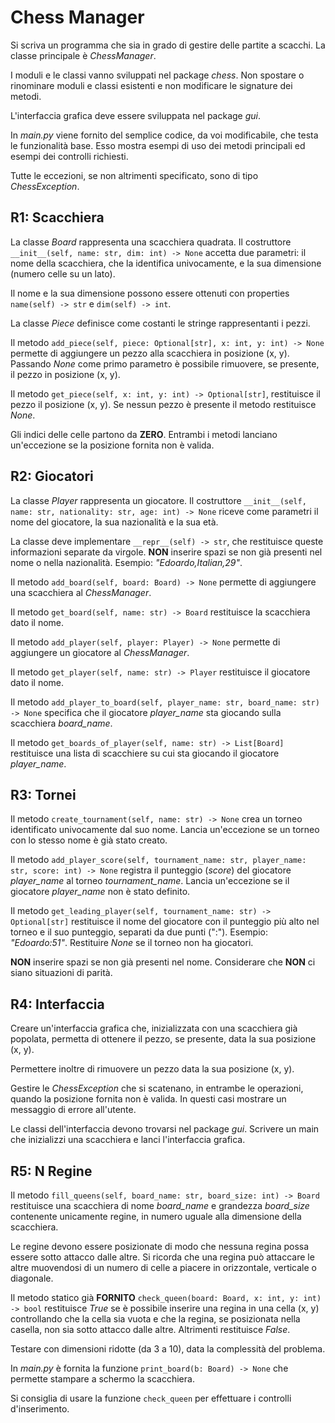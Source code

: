 # Chess Manager
Si scriva un programma che sia in grado di gestire delle partite a scacchi.
La classe principale è *ChessManager*.

I moduli e le classi vanno sviluppati nel package *chess*.
Non spostare o rinominare moduli e classi esistenti e non modificare le signature dei metodi.

L'interfaccia grafica deve essere sviluppata nel package *gui*.

In *main.py* viene fornito del semplice codice, da voi modificabile, che testa le funzionalità base.
Esso mostra esempi di uso dei metodi principali ed esempi dei controlli richiesti.

Tutte le eccezioni, se non altrimenti specificato, sono di tipo *ChessException*.


## R1: Scacchiera
La classe *Board* rappresenta una scacchiera quadrata.
Il costruttore ```__init__(self, name: str, dim: int) -> None```
accetta due parametri: il nome della scacchiera, che la identifica univocamente,
e la sua dimensione (numero celle su un lato).

Il nome e la sua dimensione possono essere ottenuti con properties
```name(self) -> str``` e ```dim(self) -> int```.

La classe *Piece* definisce come costanti le stringe rappresentanti i pezzi.

Il metodo ```add_piece(self, piece: Optional[str], x: int, y: int) -> None```
permette di aggiungere un pezzo alla scacchiera in posizione (x, y).
Passando *None* come primo parametro è possibile rimuovere, se presente, il pezzo in posizione (x, y).

Il metodo ```get_piece(self, x: int, y: int) -> Optional[str]```,
restituisce il pezzo il posizione (x, y). Se nessun pezzo è presente il metodo restituisce *None*.

Gli indici delle celle partono da **ZERO**.
Entrambi i metodi lanciano un'eccezione se la posizione fornita non è valida.

## R2: Giocatori
La classe *Player* rappresenta un giocatore.
Il costruttore ```__init__(self, name: str, nationality: str, age: int) -> None```
riceve come parametri il nome del giocatore, la sua nazionalità e la sua età.

La classe deve implementare ```__repr__(self) -> str```,
che restituisce queste informazioni separate da virgole.
**NON** inserire spazi se non già presenti nel nome o nella nazionalità.
Esempio: *"Edoardo,Italian,29"*.

Il metodo ```add_board(self, board: Board) -> None```
permette di aggiungere una scacchiera al *ChessManager*.

Il metodo ```get_board(self, name: str) -> Board```
restituisce la scacchiera dato il nome.

Il metodo ```add_player(self, player: Player) -> None``` permette di aggiungere un giocatore al *ChessManager*.

Il metodo ```get_player(self, name: str) -> Player``` restituisce il giocatore dato il nome.

Il metodo ```add_player_to_board(self, player_name: str, board_name: str) -> None```
specifica che il giocatore *player_name* sta giocando sulla scacchiera *board_name*.


Il metodo ```get_boards_of_player(self, name: str) -> List[Board]```
restituisce una lista di scacchiere su cui sta giocando il giocatore *player_name*.

## R3: Tornei
Il metodo ```create_tournament(self, name: str) -> None```
crea un torneo identificato univocamente dal suo nome.
Lancia un'eccezione se un torneo con lo stesso nome è già stato creato.

Il metodo ```add_player_score(self, tournament_name: str, player_name: str, score: int) -> None```
registra il punteggio (*score*) del giocatore *player_name* al torneo *tournament_name*.
Lancia un'eccezione se il giocatore *player_name* non è stato definito.

Il metodo ```get_leading_player(self, tournament_name: str) -> Optional[str]```
restituisce il nome del giocatore con il punteggio più alto nel torneo e il suo punteggio,
separati da due punti (":").
Esempio: *"Edoardo:51"*.
Restituire *None* se il torneo non ha giocatori.

**NON** inserire spazi se non già presenti nel nome.
Considerare che **NON** ci siano situazioni di parità.

## R4: Interfaccia
Creare un'interfaccia grafica che,
inizializzata con una scacchiera già popolata,
permetta di ottenere il pezzo, se presente, data la sua posizione (x, y).

Permettere inoltre di rimuovere un pezzo data la sua posizione (x, y).

Gestire le *ChessException* che si scatenano, in entrambe le operazioni,
quando la posizione fornita non è valida.
In questi casi mostrare un messaggio di errore all'utente.

Le classi dell'interfaccia devono trovarsi nel package *gui*.
Scrivere un main che inizializzi una scacchiera e lanci l'interfaccia grafica.

## R5: N Regine
Il metodo ```fill_queens(self, board_name: str, board_size: int) -> Board```
restituisce una scacchiera di nome *board_name* e grandezza *board_size* contenente unicamente regine,
in numero uguale alla dimensione della scacchiera.

Le regine devono essere posizionate di modo che nessuna regina possa essere sotto attacco dalle altre.
Si ricorda che una regina può attaccare le altre
muovendosi di un numero di celle a piacere in orizzontale, verticale o diagonale.

Il metodo statico già **FORNITO** ```check_queen(board: Board, x: int, y: int) -> bool```
restituisce *True* se è possibile inserire una regina in una cella (x, y)
controllando che la cella sia vuota e che la regina, se posizionata nella casella,
non sia sotto attacco dalle altre.
Altrimenti restituisce *False*.

Testare con dimensioni ridotte (da 3 a 10), data la complessità del problema.

 In *main.py* è fornita la funzione
 ```print_board(b: Board) -> None``` che permette stampare a schermo la scacchiera.

 Si consiglia di usare la funzione ```check_queen``` per effettuare i controlli d'inserimento.